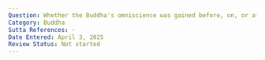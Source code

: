 ```yaml
---
Question: Whether the Buddha's omniscience was gained before, on, or after his attainment of Nibbāna?
Category: Buddha
Sutta References: -
Date Entered: April 3, 2025
Review Status: Not started
---
```

